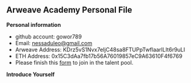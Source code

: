 ## Arweave Academy Personal File
**Personal information**
- github account: gowor789
- Email: nessaduleo@gmail.com
- Arweave Address: KDrz5vS1Nvx7eIjC48sa8FTUPpTwflaarlLIt6r9uLI
- ETH Address: 0x15C3dAa7fb17b56A76019857eC9A63610F4f6769
- Please finish this [form](https://docs.google.com/forms/d/e/1FAIpQLSfWA5fIIcBgmRppm3jNz5vmf9Mai_QMVil-2pO4r7YKn_Zhtw/viewform?usp=sf_link) to join in the talent pool.

**Introduce Yourself**
